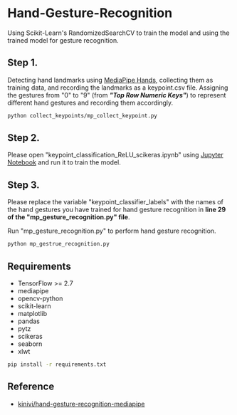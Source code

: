 # Hand-Gesture-Recognition
Using Scikit-Learn's RandomizedSearchCV to train the model and using the trained model for gesture recognition.

## Step 1.
Detecting hand landmarks using [MediaPipe Hands](https://github.com/google/mediapipe/blob/master/docs/solutions/hands.md), collecting them as training data, and recording the landmarks as a keypoint.csv file.
Assigning the gestures from "0" to "9" (from ***"Top Row Numeric Keys"***) to represent different hand gestures and recording them accordingly.
```bash
python collect_keypoints/mp_collect_keypoint.py
```
## Step 2.
Please open "keypoint_classification_ReLU_scikeras.ipynb" using [Jupyter Notebook](https://jupyter.org/) and run it to train the model.

## Step 3.
Please replace the variable "keypoint_classifier_labels" with the names of the hand gestures you have trained for hand gesture recognition in **line 29 of the "mp_gesture_recognition.py" file**.

Run "mp_gesture_recognition.py" to perform hand gesture recognition.
```bash
python mp_gestrue_recognition.py
```

## Requirements
- TensorFlow >= 2.7
- mediapipe
- opencv-python
- scikit-learn
- matplotlib
- pandas
- pytz
- scikeras
- seaborn
- xlwt
```bash
pip install -r requirements.txt
```

## Reference
- [kinivi/hand-gesture-recognition-mediapipe](https://github.com/kinivi/hand-gesture-recognition-mediapipe)
